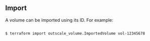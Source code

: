 ## Import

A volume can be imported using its ID. For example:

```console

$ terraform import outscale_volume.ImportedVolume vol-12345678

```